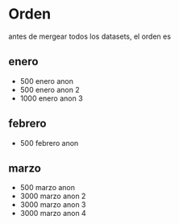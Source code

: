 # Orden
antes de mergear todos los datasets, el orden es


## enero
* 500 enero anon
* 500 enero anon 2
* 1000 enero anon 3

## febrero
* 500 febrero anon

## marzo
* 500 marzo anon
* 3000 marzo anon 2
* 3000 marzo anon 3
* 3000 marzo anon 4
